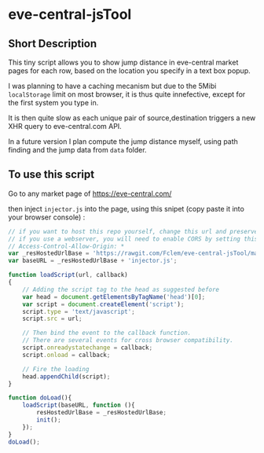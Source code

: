 # eve-central-jsTool

## Short Description

This tiny script allows you to show jump distance in eve-central market pages for each row, based on the location you specify
in a text box popup.

I was planning to have a caching mecanism but due to the 5Mibi ```localStorage``` limit on most browser, it is thus quite
innefective, except for the first system you type in.

It is then quite slow as each unique pair of source,destination triggers a new XHR query to eve-central.com API.

In a future version I plan compute the jump distance myself, using path finding and the jump data from ```data``` folder.

## To use this script

Go to any market page of https://eve-central.com/

then inject ```injector.js``` into the page, using this snipet (copy paste it into your browser console) : 
```javascript
// if you want to host this repo yourself, change this url and preserve folder structure.
// if you use a webserver, you will need to enable CORS by setting this HTTP header :
// Access-Control-Allow-Origin: *
var _resHostedUrlBase = 'https://rawgit.com/Fclem/eve-central-jsTool/master/';
var baseURL = _resHostedUrlBase + 'injector.js';

function loadScript(url, callback)
{
    // Adding the script tag to the head as suggested before
    var head = document.getElementsByTagName('head')[0];
    var script = document.createElement('script');
    script.type = 'text/javascript';
    script.src = url;

    // Then bind the event to the callback function.
    // There are several events for cross browser compatibility.
    script.onreadystatechange = callback;
    script.onload = callback;

    // Fire the loading
    head.appendChild(script);
}

function doLoad(){
    loadScript(baseURL, function (){
        resHostedUrlBase = _resHostedUrlBase;
        init();
    });
}
doLoad();
```
